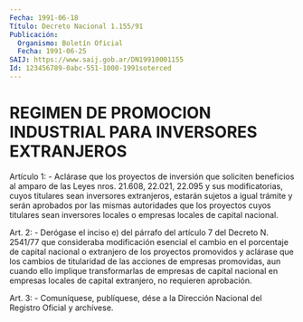 ```yaml
---
Fecha: 1991-06-18
Título: Decreto Nacional 1.155/91
Publicación:
  Organismo: Boletín Oficial
  Fecha: 1991-06-25
SAIJ: https://www.saij.gob.ar/DN19910001155
Id: 123456789-0abc-551-1000-1991soterced
---
```

# REGIMEN DE PROMOCION INDUSTRIAL PARA INVERSORES EXTRANJEROS

<a id="1"></a>
Artículo  1:  -  Aclárase  que  los proyectos de inversión que soliciten beneficios al amparo de las  Leyes  nros. 21.608, 22.021, 22.095  y  sus  modificatorias,  cuyos  titulares  sean  inversores extranjeros, estarán sujetos a igual trámite y serán  aprobados por las  mismas  autoridades  que  los  proyectos cuyos titulares  sean inversores  locales  o  empresas  locales    de  capital  nacional.

<a id="2"></a>
Art. 2: - Derógase el inciso e) del párrafo del artículo 7 del Decreto  N. 2541/77 que consideraba modificación esencial el cambio en el porcentaje  de capital nacional o extranjero de los proyectos promovidos  y aclárase  que  los  cambios  de  titularidad  de  las acciones  de  empresas    promovidas,   aun  cuando  ello  implique transformarlas de empresas de capital nacional  en empresas locales de capital extranjero, no requieren aprobación.

<a id="3"></a>
Art. 3: - Comuníquese, publíquese, dése a la Dirección Nacional del Registro Oficial y archívese.